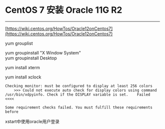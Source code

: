 # CentOS 7 安装 Oracle 11G R2

---

[https://wiki.centos.org/HowTos/Oracle12onCentos7](https://wiki.centos.org/HowTos/Oracle12onCentos7)

yum grouplist

yum groupinstall "X Window System"  
yum groupinstall Desktop

yum install xterm

yum install xclock

```
Checking monitor: must be configured to display at least 256 colors
    >>> Could not execute auto check for display colors using command /usr/bin/xdpyinfo. Check if the DISPLAY variable is set.    Failed <<<<

Some requirement checks failed. You must fulfill these requirements before
```

xstart中使用oracle用户登录


